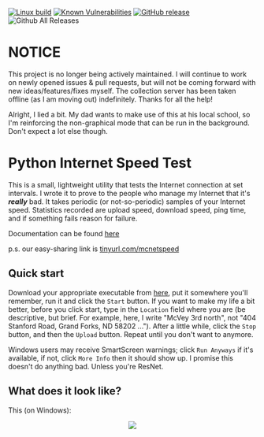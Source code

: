 [![Linux build](https://travis-ci.org/mishaturnbull/PySpeedTest.svg?branch=master)](https://travis-ci.org/mishaturnbull/PySpeedTest.svg?branch=master)
[![Known Vulnerabilities](https://snyk.io/test/github/mishaturnbull/pyspeedtest/badge.svg?targetFile=requirements.txt)](https://snyk.io/test/github/mishaturnbull/pyspeedtest?targetFile=requirements.txt)
[![GitHub release](https://img.shields.io/github/release/mishaturnbull/pyspeedtest.svg)](https://github.com/mishaturnbull/pyspeedtest/releases/latest)
![Github All Releases](https://img.shields.io/github/downloads/mishaturnbull/pyspeedtest/total.svg)

# NOTICE

This project is no longer being actively maintained.  I will continue to work on newly opened issues & pull requests, but will not be coming forward with new ideas/features/fixes myself.  The collection server has been taken offline (as I am moving out) indefinitely.  Thanks for all the help!

Alright, I lied a bit.  My dad wants to make use of this at his local school, so I'm reinforcing the non-graphical mode that can be run in the background.  Don't expect a lot else though.

# Python Internet Speed Test

This is a small, lightweight utility that tests the Internet connection at set intervals.  I wrote it to prove to the people who manage my Internet that it's ***really*** bad.  It takes periodic (or not-so-periodic) samples of your Internet speed.  Statistics recorded are upload speed, download speed, ping time, and if something fails reason for failure.

Documentation can be found [here][docs]

p.s. our easy-sharing link is [tinyurl.com/mcnetspeed](http://tinyurl.com/mcnetspeed)

## Quick start

Download your appropriate executable from [here][0], put it somewhere you'll remember, run it and click the `Start` button.  If you want to make my life a bit better, before you click start, type in the `Location` field where you are (be descriptive, but brief.  For example, here, I write "McVey 3rd north", not "404 Stanford Road, Grand Forks, ND 58202 ...").  After a little while, click the `Stop` button, and then the `Upload` button.  Repeat until you don't want to anymore.

Windows users may receive SmartScreen warnings; click `Run Anyways` if it's available, if not, click `More Info` then it should show up.  I promise this doesn't do anything bad.  Unless you're ResNet.

## What does it look like?

This (on Windows):

<div style="text-align:center">
    <!-- sorry about this if you're reading this file as text or offline... -->
    <img src ="https://github.com/mishaturnbull/PySpeedTest/raw/master/docs/example_running.png" />
</div>

[0]: https://github.com/mishaturnbull/PySpeedTest/releases	"Latest Release"
[1]: https://github.com/mishaturnbull/PySpeedTest/releases/v0.4.3	"Version 0.4.3"
[tinyurl.con/mcnetspeed]: tinyurl.com/mcnetspeed
[docs]: https://mishaturnbull.github.io/PySpeedTest/
